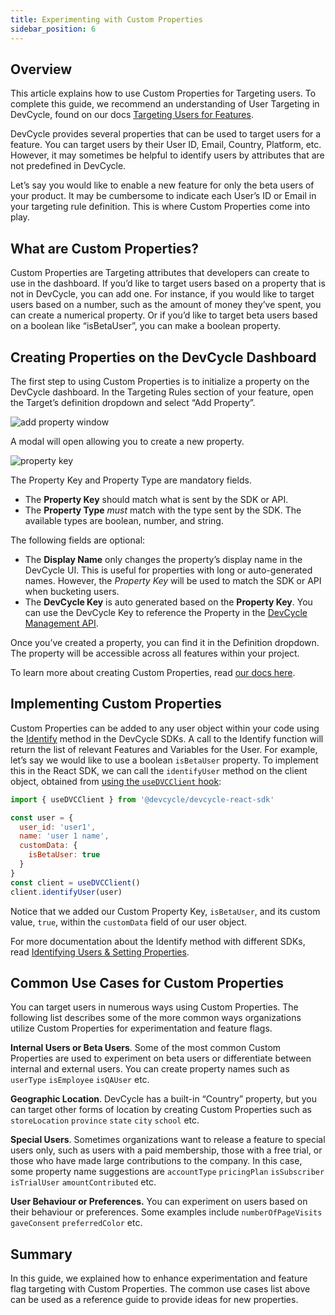 ```yaml
---
title: Experimenting with Custom Properties
sidebar_position: 6
---
```


## Overview

This article explains how to use Custom Properties for Targeting users. To complete this guide, we recommend an understanding of User Targeting in DevCycle, found on our docs [Targeting Users for Features](/docs/home/feature-management/features-and-variables/targeting-users).

DevCycle provides several properties that can be used to target users for a feature. You can target users by their User ID, Email, Country, Platform, etc. However, it may sometimes be helpful to identify users by attributes that are not predefined in DevCycle. 

Let’s say you would like to enable a new feature for only the beta users of your product. It may be cumbersome to indicate each User’s ID or Email in your targeting rule definition. This is where Custom Properties come into play.

## What are Custom Properties?

Custom Properties are Targeting attributes that developers can create to use in the dashboard. If you’d like to target users based on a property that is not in DevCycle, you can add one. For instance, if you would like to target users based on a number, such as the amount of money they’ve spent, you can create a numerical property. Or if you’d like to target beta users based on a boolean like “isBetaUser”, you can make a boolean property.

## Creating Properties on the DevCycle Dashboard

The first step to using Custom Properties is to initialize a property on the DevCycle dashboard. In the Targeting Rules section of your feature, open the Target’s definition dropdown and select “Add Property”.

![add property window](/march-2022-add-property.png)

A modal will open allowing you to create a new property.

![property key](/march-2022-property-key.png)

The Property Key and Property Type are mandatory fields.

- The **Property Key** should match what is sent by the SDK or API.
- The **Property Type** *must* match with the type sent by the SDK. The available types are boolean, number, and string.

The following fields are optional:

- The **Display Name** only changes the property’s display name in the DevCycle UI. This is useful for properties with long or auto-generated names. However, the *Property Key* will be used to match the SDK or API when bucketing users.
- The **DevCycle Key** is auto generated based on the **Property Key**. You can use the DevCycle Key to reference the Property in the [DevCycle Management API](/management-api/#tag/Custom-Properties).

Once you’ve created a property, you can find it in the Definition dropdown. The property will be accessible across all features within your project. 

To learn more about creating Custom Properties, read [our docs here](/docs/home/feature-management/features-and-variables/custom-properties#creating-a-new-property-for-use).

## Implementing Custom Properties

Custom Properties can be added to any user object within your code using the [Identify](https://docs.devcycle.com/docs/sdk/features/identify) method in the DevCycle SDKs. A call to the Identify function will return the list of relevant Features and Variables for the User. For example, let’s say we would like to use a boolean `isBetaUser` property. To implement this in the React SDK, we can call the `identifyUser` method on the client object, obtained from [using the `useDVCClient` hook](/docs/sdk/client-side-sdks/react-native#usedvcclient):

```jsx
import { useDVCClient } from '@devcycle/devcycle-react-sdk'

const user = {
  user_id: 'user1',
  name: 'user 1 name',
  customData: {
    isBetaUser: true
  }
}
const client = useDVCClient()
client.identifyUser(user)
```

Notice that we added our Custom Property Key, `isBetaUser`, and its custom value, `true`, within the `customData` field of our user object. 

For more documentation about the Identify method with different SDKs, read [Identifying Users & Setting Properties](https://docs.devcycle.com/docs/sdk/features/identify).

## Common Use Cases for Custom Properties

You can target users in numerous ways using Custom Properties. The following list describes some of the more common ways organizations utilize Custom Properties for experimentation and feature flags.

**Internal Users or Beta Users**. Some of the most common Custom Properties are used to experiment on beta users or differentiate between internal and external users. You can create property names such as `userType` `isEmployee` `isQAUser` etc.

**Geographic Location**. DevCycle has a built-in “Country” property, but you can target other forms of location by creating Custom Properties such as `storeLocation` `province` `state` `city` `school` etc.

**Special Users**. Sometimes organizations want to release a feature to special users only, such as users with a paid membership, those with a free trial, or those who have made large contributions to the company. In this case, some property name suggestions are `accountType` `pricingPlan` `isSubscriber` `isTrialUser` `amountContributed` etc.

**User Behaviour or Preferences.** You can experiment on users based on their behaviour or preferences. Some examples include `numberOfPageVisits` `gaveConsent` `preferredColor` etc.

## Summary

In this guide, we explained how to enhance experimentation and feature flag targeting with Custom Properties. The common use cases list above can be used as a reference guide to provide ideas for new properties.
